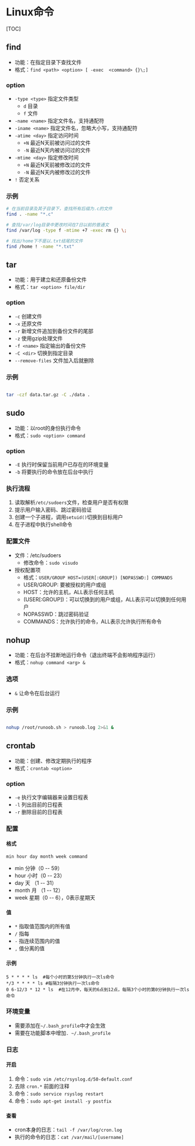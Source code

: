 

# Linux命令

[TOC]


## find
* 功能：在指定目录下查找文件
* 格式：`find <path> <option> [ -exec  <command> {}\;]`

### option
* `-type <type>` 指定文件类型
	* `d` 目录
	* `f` 文件
* `-name <name>`  指定文件名，支持通配符
* `-iname <name>` 指定文件名，忽略大小写，支持通配符
* `-atime <day>`  指定访问时间
	* `+N` 最近N天前被访问过的文件
	* `-N` 最近N天内被访问过的文件
* `-mtime <day>`  指定修改时间
	* `+N` 最近N天前被修改过的文件
	* `-N` 最近N天内被修改过的文件
* `!` 否定关系

### 示例
```sh
# 在当前目录及其子目录下，查找所有后缀为.c的文件
find . -name "*.c"  

# 查找/var/log目录中更改时间在7日以前的普通文
find /var/log -type f -mtime +7 -exec rm {} \;

# 找出/home下不是以.txt结尾的文件
find /home ! -name "*.txt"
```


## tar
* 功能：用于建立和还原备份文件
* 格式：`tar <option> file/dir`

### option
* `-c` 创建文件
* `-x` 还原文件
* `-r` 新增文件追加到备份文件的尾部
* `-z` 使用gzip处理文件
* `-f <name>`  指定输出的备份文件
* `-C <dir>`   切换到指定目录
* `--remove-files` 文件加入后就删除

### 示例
```sh

tar -czf data.tar.gz -C ./data .
```

## sudo
* 功能：以root的身份执行命令
* 格式：`sudo <option> command`

### option
* `-E` 执行时保留当前用户已存在的环境变量
* `-b` 将要执行的命令放在后台中执行

### 执行流程
1. 读取解析`/etc/sudoers`文件，检查用户是否有权限
1. 提示用户输入密码、跳过密码验证
1. 创建一个子进程，调用`setuid()`切换到目标用户
1. 在子进程中执行shell命令

### 配置文件
* 文件：/etc/sudoers
	* 修改命令：`sudo visudo`
* 授权配置项
	* 格式：`USER/GROUP HOST=(USER[:GROUP]) [NOPASSWD:] COMMANDS`
	* USER/GROUP: 要被授权的用户或组
	* HOST：允许的主机，ALL表示任何主机
	* (USER[:GROUP])：可以切换到的用户或组，ALL表示可以切换到任何用户
	* NOPASSWD：跳过密码验证
	* COMMANDS：允许执行的命令，ALL表示允许执行所有命令



## nohup
* 功能：在后台不挂断地运行命令（退出终端不会影响程序运行）
* 格式：`nohup command <arg> &`

### 选项
* `&` 让命令在后台运行

### 示例
```sh

nohup /root/runoob.sh > runoob.log 2>&1 &
```


## crontab
* 功能：创建、修改定期执行的程序
* 格式：`crontab <option>`

### option
* `-e` 执行文字编辑器来设置日程表
* `-l` 列出目前的日程表
* `-r` 删除目前的日程表


### 配置

#### 格式
`min hour day month week command`
* min 分钟（0 -- 59）
* hour 小时（0 -- 23）
* day 天 （1 -- 31）
* month 月 （1 -- 12）
* week 星期（0 -- 6），0表示星期天

#### 值
* `*` 指取值范围内的所有值
* `/` 指每
* `-` 指连续范围内的值
* `,` 值分离的值

#### 示例
```cron
5 * * * * ls  #每个小时的第5分钟执行一次ls命令
*/3 * * * * ls #每隔3分钟执行一次ls命令
0 6-12/3 * 12 * ls  #在12月中，每天的6点到12点，每隔3个小时的第0分钟执行一次ls命令
```

### 环境变量
* 需要添加在`~/.bash_profile`中才会生效
* 需要在功能脚本中增加`. ~/.bash_profile`


### 日志

#### 开启
1. 命令：`sudo vim /etc/rsyslog.d/50-default.conf`
1. 去除 `cron.*` 前面的注释
1. 命令：`sudo service rsyslog restart`
1. 命令：`sudo apt-get install -y postfix`

#### 查看
* cron本身的日志：`tail -f /var/log/cron.log`
* 执行的命令的日志：`cat /var/mail/[username]`